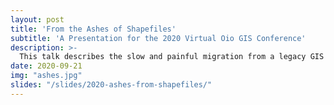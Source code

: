 ```yaml
---
layout: post
title: 'From the Ashes of Shapefiles'
subtitle: 'A Presentation for the 2020 Virtual Oio GIS Conference'
description: >-
  This talk describes the slow and painful migration from a legacy GIS data structure of hundreds of shapefiles to a modern setup using a mix of Postgres, QGIS and ArcPro. Many small organizations and municipalities face this issue and it is one that is sure to resonate even with those supporting a large enterprise GIS. From shapefiles to File Geodatabases to SQL Server Express and beyond, I will detail my quest including lessons learned, achievements made, issues encountered along the way, and what we have planned for the future.
date: 2020-09-21
img: "ashes.jpg"
slides: "/slides/2020-ashes-from-shapefiles/"
---
```

